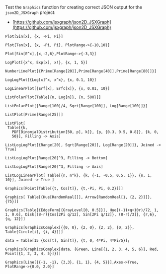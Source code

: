 
Test the `Graphics` function for creating correct JSON output for the `json2D_JSXGraph` project:
- [https://github.com/jsxgraph/json2D_JSXGraph](https://github.com/jsxgraph/json2D_JSXGraph)

```mma
Plot[Sin[x], {x, -Pi, Pi}]
```

```mma
Plot[Tan[x], {x, -Pi, Pi}, PlotRange->{-10,10}]
```

```mma
Plot[Sin[E^x],{x,-2,6},PlotRange->{-3,3}]
```

```mma
LogPlot[{x^x, Exp[x], x!}, {x, 1, 5}]
```

```mma
NumberLinePlot[{Prime[Range[20]],Prime[Range[40]],Prime[Range[80]]}]
```

```mma
LogLogPlot[{Log[x]^x, x^x}, {x, 0.1, 10}]
```

```mma
LogLinearPlot[{Erf[x], Erfc[x]}, {x, 0.01, 10}]
```

```mma
ListPolarPlot[Table[{n, Log[n]}, {n, 500}]]
```

```mma
ListPolarPlot[{Range[100]/4, Sqrt[Range[100]], Log[Range[100]]}]
```

```mma
ListPlot[Prime[Range[25]]]
```

```mma
ListPlot[
 Table[{k, 
   PDF[BinomialDistribution[50, p], k]}, {p, {0.3, 0.5, 0.8}}, {k, 0, 
   50}], Filling -> Axis]
```

```mma
ListLogLogPlot[{Range[20], Sqrt[Range[20]], Log[Range[20]]}, Joined -> True]
```

```mma
ListLogLogPlot[Range[20]^3, Filling -> Bottom]
```

```mma
ListLogLogPlot[Range[20]^3, Filling -> Axis]
```
 
```mma
ListLogLinearPlot[ Table[{n, n^k}, {k, {-1, -0.5, 0.5, 1}}, {n, 1, 10}], Joined -> True ]
```

```mma
Graphics[Point[Table[{t, Cos[t]}, {t,-Pi, Pi, 0.2}]]]
```

```mma
Graphics[ Table[{Hue[RandomReal[]], Arrow[RandomReal[1, {2, 2}]]}, {75}]]
```

```mma
Graphics[Table[{EdgeForm[{GrayLevel[0, 0.5]}], Hue[(-11+q+10r)/72, 1, 1, 0.6], Disk[(8-r){Cos[2Pi q/12], Sin[2Pi q/12]}, (8-r)/3]}, {r,6}, {q, 12}]]
```

```mma
Graphics[GraphicsComplex[{{0, 0}, {2, 0}, {2, 2}, {0, 2}}, Table[Circle[i], {i, 4}]]]
```

```mma
data = Table[15 {Cos[t], Sin[t]}, {t, 0, 4*Pi, 4*Pi/5}];

Graphics[GraphicsComplex[data, {Green, Line[{1, 2, 3, 4, 5, 6}], Red, Point[{1, 2, 3, 4, 5}]}]]
```

```mma
Graphics[Line[{{-1, -1}, {3,3}, {1, 1}, {4, 5}}],Axes->True, PlotRange->{0.0, 2.0}]
```
